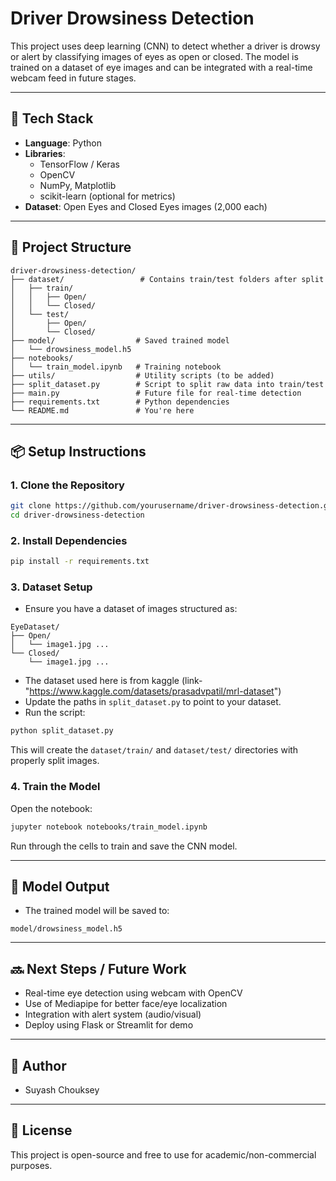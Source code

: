 # Driver Drowsiness Detection

This project uses deep learning (CNN) to detect whether a driver is drowsy or alert by classifying images of eyes as open or closed. The model is trained on a dataset of eye images and can be integrated with a real-time webcam feed in future stages.

---

## 🧠 Tech Stack

- **Language**: Python
- **Libraries**:
  - TensorFlow / Keras
  - OpenCV
  - NumPy, Matplotlib
  - scikit-learn (optional for metrics)
- **Dataset**: Open Eyes and Closed Eyes images (2,000 each)

---

## 📁 Project Structure

```
driver-drowsiness-detection/
├── dataset/                 # Contains train/test folders after split
│   ├── train/
│   │   ├── Open/
│   │   └── Closed/
│   └── test/
│       ├── Open/
│       └── Closed/
├── model/                  # Saved trained model
│   └── drowsiness_model.h5
├── notebooks/
│   └── train_model.ipynb   # Training notebook
├── utils/                  # Utility scripts (to be added)
├── split_dataset.py        # Script to split raw data into train/test
├── main.py                 # Future file for real-time detection
├── requirements.txt        # Python dependencies
└── README.md               # You're here
```

---

## 📦 Setup Instructions

### 1. Clone the Repository

```bash
git clone https://github.com/yourusername/driver-drowsiness-detection.git
cd driver-drowsiness-detection
```

### 2. Install Dependencies

```bash
pip install -r requirements.txt
```

### 3. Dataset Setup

- Ensure you have a dataset of images structured as:

```
EyeDataset/
├── Open/
│   └── image1.jpg ...
└── Closed/
    └── image1.jpg ...
```

- The dataset used here is from kaggle (link-"https://www.kaggle.com/datasets/prasadvpatil/mrl-dataset")
- Update the paths in `split_dataset.py` to point to your dataset.
- Run the script:

```bash
python split_dataset.py
```

This will create the `dataset/train/` and `dataset/test/` directories with properly split images.

### 4. Train the Model

Open the notebook:

```bash
jupyter notebook notebooks/train_model.ipynb
```

Run through the cells to train and save the CNN model.

---

## 💾 Model Output

- The trained model will be saved to:

```
model/drowsiness_model.h5
```

---

## 🔜 Next Steps / Future Work

- Real-time eye detection using webcam with OpenCV
- Use of Mediapipe for better face/eye localization
- Integration with alert system (audio/visual)
- Deploy using Flask or Streamlit for demo

---

## 👤 Author

- Suyash Chouksey

---

## 📜 License

This project is open-source and free to use for academic/non-commercial purposes.

